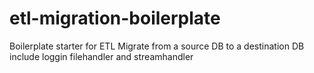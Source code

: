 # etl-migration-boilerplate
Boilerplate starter for ETL Migrate from a source DB to a destination DB include loggin filehandler and streamhandler
